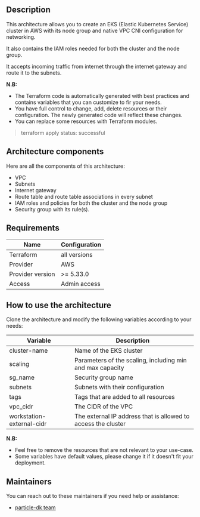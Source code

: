## Description

This architecture allows you to create an EKS (Elastic Kubernetes Service) cluster in AWS with its node group and native VPC CNI configuration for networking.

It also contains the IAM roles needed for both the cluster and the node group.

It accepts incoming traffic from internet through the internet gateway and route it to the subnets.

**N.B:**

- The Terraform code is automatically generated with best practices and contains variables that you can customize to fir your needs.
- You have full control to change, add, delete resources or their configuration. The newly generated code will reflect these changes.
- You can replace some resources with Terraform modules.

> terraform apply status: successful

## Architecture components

Here are all the components of this architecture:
- VPC
- Subnets
- Internet gateway
- Route table and route table associations in every subnet
- IAM roles and policies for both the cluster and the node group
- Security group with its rule(s).

## Requirements

| Name | Configuration |
| --- | --- |
| Terraform | all versions |
| Provider | AWS |
| Provider version | >= 5.33.0 |
| Access | Admin access |

## How to use the architecture

Clone the architecture and modify the following variables according to your needs:

| Variable | Description |
| --- | --- |
| cluster-name | Name of the EKS cluster |
| scaling | Parameters of the scaling, including min and max capacity |
| sg_name | Security group name |
| subnets | Subnets with their configuration |
| tags | Tags that are added to all resources |
| vpc_cidr | The CIDR of the VPC |
| workstation-external-cidr | The external IP address that is allowed to access the cluster |

**N.B:**

- Feel free to remove the resources that are not relevant to your use-case.
- Some variables have default values, please change it if it doesn't fit your deployment.

## Maintainers

You can reach out to these maintainers if you need help or assistance:

- [particle-dk team](mailto:support@particle-dk.co)

